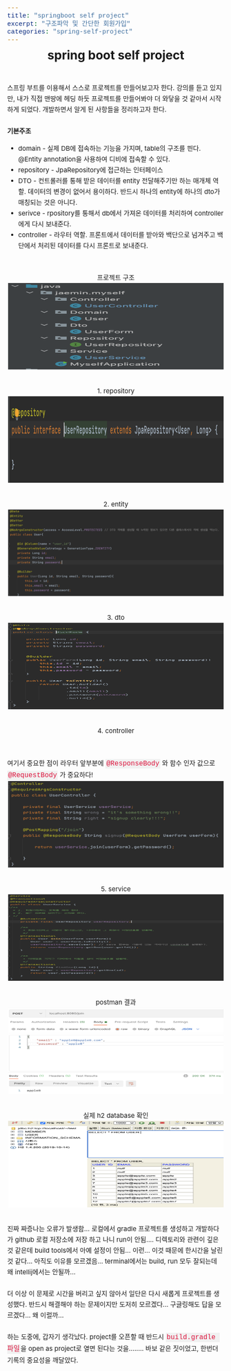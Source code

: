 ```yaml
---
title: "springboot self project"
excerpt: "구조파악 및 간단한 회원가입"
categories: "spring-self-project"
---
```


<style>
code {
  font-family: Consolas,"courier new";
  color: crimson;
  background-color: #f1f1f1;
  padding: 2px;
  font-size: 105%;
}
</style>

<div style = "font-size: 28px; line-height: 25px;">
<center><strong>spring boot self project</strong></center><br><br>
</div>

<div style = "font-size: 15px; line-height: 25px; text-align: left; text-family: monospace;">
스프링 부트를 이용해서 스스로 프로젝트를 만들어보고자 한다. 강의를 듣고 있지만, 내가 직접 맨땅에 헤딩 하듯 프로젝트를 만들어봐야 더 와닿을 것 같아서 시작하게 되었다. 개발하면서 알게 된 사항들을 정리하고자 한다.<br><br>
<strong>기본주조</strong>
<ul>
<li>domain - 실제 DB에 접속하는 기능을 가지며, table의 구조를 띈다. @Entity annotation을 사용하여 디비에 접속할 수 있다. </li>
<li>repository - JpaRepository에 접근하는 인터페이스</li>
<li>DTO - 컨트롤러를 통해 받은 데이터를 entity 전달해주기만 하는 매개체 역할. 데이터의 변경이 없어서 용이하다. 반드시 하나의 entity에 하나의 dto가 매칭되는 것은 아니다.</li>
<li>serivce - rpository를 통해서 db에서 가져온 데이터를 처리하여 controller에게 다시 보내준다.</li>
<li>controller - 라우터 역할. 프론트에서 데이터를 받아와 백단으로 넘겨주고 백단에서 처리된 데이터를 다시 프론트로 보내준다.</li>
</ul>
</div>
<br><br>
<div style = "font-size: 15px; line-height: 25px; text-align: left">
<center>프로젝트 구조</center>
</div>
<center><img src = "\assets\images\스프링구조.png"  border=0 width = "500" height = "200"></center><br><br>

<div style = "font-size: 15px; line-height: 25px; text-align: left">
<center>1. repository</center>
</div>
<center><img src = "\assets\images\repo.png"  border=0 width = "500" height = "200"></center><br><br>

<div style = "font-size: 15px; line-height: 25px; text-align: left">
<center>2. entity</center>
</div>
<center><img src = "\assets\images\entity.png"  border=0 width = "500" height = "200"></center><br><br>

<div style = "font-size: 15px; line-height: 25px; text-align: left">
<center>3. dto</center>
</div>
<center><img src = "\assets\images\dto.png"  border=0 width = "500" height = "200"></center><br><br>

<div style = "font-size: 15px; line-height: 25px; text-align: left">
<center>4. controller</center><br><br>
여기서 중요한 점이 라우터 앞부분에 <code>@ResponseBody</code> 와 함수 인자 값으로 <code>@RequestBody</code> 가 중요하다!
</div>
<center><img src = "\assets\images\controller.png"  border=0 width = "500" height = "200"></center><br><br>

<div style = "font-size: 15px; line-height: 25px; text-align: left">
<center>5. service</center>
</div>
<center><img src = "\assets\images\service.png"  border=0 width = "500" height = "200"></center><br><br>

<div style = "font-size: 15px; line-height: 25px; text-align: left">
<center>postman 결과</center>
</div>
<center><img src = "\assets\images\postman.png"  border=0 width = "500" height = "200"></center><br><br>

<div style = "font-size: 15px; line-height: 25px; text-align: left">
<center>실제 h2 database 확인</center>
</div>
<center><img src = "\assets\images\h2.png"  border=0 width = "500" height = "200"></center><br><br>




<div style = "font-size: 15px; line-height: 25px; text-align: left">
진짜 짜증나는 오류가 발생함... 로컬에서 gradle 프로젝트를 생성하고 개발하다가 github 로컬 저장소에 저장 하고 나니 run이 안됨....
디렉토리와 관련이 깊은 것 같은데 build tools에서 아예 설정이 안됨... 이런... 이것 때문에 한시간을 날린 것 같다... 아직도 이유를 모르겠음... terminal에서는 build, run 모두 잘되는데 왜 intellij에서는 안될까... <br><br>
더 이상 이 문제로 시간을 버리고 싶지 않아서 일단은 다시 새롭게 프로젝트를 생성했다. 반드시 해결해야 하는 문제이지만 도저히 모르겠다... 구글링해도 답을 모르겠다... 왜 이럴까...<br><br>
하는 도중에, 갑자기 생각났다. project를 오픈할 때 반드시 <code>build.gradle 파일</code>을 open as project로 열면 된다는 것을........ 바보 같은 짓이었고, 한번더 기록의 중요성을 깨달았다.
</div>
